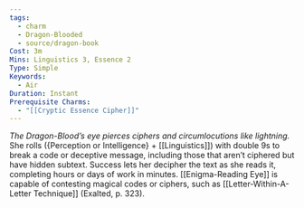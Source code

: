 ```yaml
---
tags:
  - charm
  - Dragon-Blooded
  - source/dragon-book
Cost: 3m
Mins: Linguistics 3, Essence 2
Type: Simple
Keywords:
  - Air
Duration: Instant
Prerequisite Charms:
  - "[[Cryptic Essence Cipher]]"
---
```

*The Dragon-Blood’s eye pierces ciphers and circumlocutions like lightning.*
She rolls ({Perception or Intelligence} + [[Linguistics]]) with double 9s to break a code or deceptive message, including those that aren’t ciphered but have hidden subtext. Success lets her decipher the text as she reads it, completing hours or days of work in minutes. [[Enigma-Reading Eye]] is capable of contesting magical codes or ciphers, such as [[Letter-Within-A-Letter Technique]] (Exalted, p. 323).